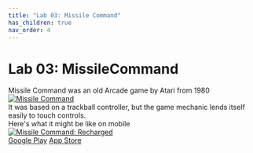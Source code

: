 ```yaml
---
title: "Lab 03: Missile Command"
has_children: true
nav_order: 4
---
```


# Lab 03: MissileCommand
Missile Command was an old Arcade game by Atari from 1980\
[![Missile Command](https://youtu.be/6VNT_avd5j4/0.jpg)](https://youtu.be/6VNT_avd5j4)\
It was based on a trackball controller, but the game mechanic lends itself easily to touch controls.\
Here's what it might be like on mobile\
[![Missile Command: Recharged](https://youtu.be/Md_gPVlijgs/0.jpg)](https://youtu.be/Md_gPVlijgs)\
[Google Play](https://play.google.com/store/apps/details?id=com.atari.mobile.missilecommandmc&hl=en_US&gl=US)
[App Store](https://apps.apple.com/us/app/missile-command-recharged/id1494023721)






